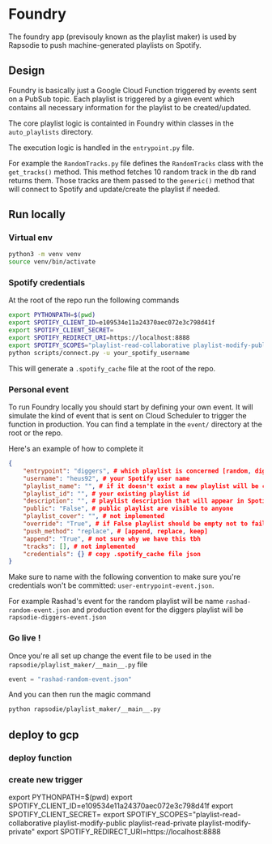 # Foundry

The foundry app (previsouly known as the playlist maker) is used by Rapsodie to push machine-generated playlists on Spotify.

## Design

Foundry is basically just a Google Cloud Function triggered by events sent on a PubSub topic. Each playlist is triggered by a given event which contains all necessary information for the playlist to be created/updated.

The core playlist logic is containted in Foundry within classes in the `auto_playlists` directory.

The execution logic is handled in the `entrypoint.py` file.

For example the `RandomTracks.py` file defines the `RandomTracks` class with the `get_tracks()` method. This method fetches 10 random track in the db rand returns them. Those tracks are them passed to the `generic()` method that will connect to Spotify and update/create the playlist if needed.

## Run locally

### Virtual env
```sh
python3 -m venv venv
source venv/bin/activate
```

### Spotify credentials
At the root of the repo run the following commands
```sh
export PYTHONPATH=$(pwd)
export SPOTIFY_CLIENT_ID=e109534e11a24370aec072e3c798d41f
export SPOTIFY_CLIENT_SECRET= 
export SPOTIFY_REDIRECT_URI=https://localhost:8888
export SPOTIFY_SCOPES="playlist-read-collaborative playlist-modify-public playlist-read-private playlist-modify-private"
python scripts/connect.py -u your_spotify_username
```

This will generate a `.spotify_cache` file at the root of the repo.

### Personal event
To run Foundry locally you should start by defining your own event. It will simulate the kind of event that is sent on Cloud Scheduler to trigger the function in production. You can find a template in the `event/` directory at the root or the repo.

Here's an example of how to complete it
```json
{
    "entrypoint": "diggers", # which playlist is concerned [random, diggers]
    "username": "heus92", # your Spotify user name
    "playlist_name": "", # if it doesn't exist a new playlist will be created
    "playlist_id": "", # your existing playlist id
    "description": "", # playlist description that will appear in Spotify
    "public": "False", # public playlist are visible to anyone
    "playlist_cover": "", # not implemented
    "override": "True", # if False playlist should be empty not to fail
    "push_method": "replace", # [append, replace, keep]
    "append": "True", # not sure why we have this tbh
    "tracks": [], # not implemented 
    "credentials": {} # copy .spotify_cache file json
}
```

Make sure to name with the following convention to make sure you're credentials won't be committed: `user-entrypoint-event.json`. 

For example Rashad's event for the random playlist will be name `rashad-random-event.json` and production event for the diggers playlist will be `rapsodie-diggers-event.json`

### Go live ! 
Once you're all set up change the event file to be used in the `rapsodie/playlist_maker/__main__.py` file 
```python
event = "rashad-random-event.json"
```

And you can then run the magic command
```sh
python rapsodie/playlist_maker/__main__.py
```

## deploy to gcp

### deploy function

### create new trigger

export PYTHONPATH=\$(pwd) export SPOTIFY_CLIENT_ID=e109534e11a24370aec072e3c798d41f export SPOTIFY_CLIENT_SECRET= export SPOTIFY_SCOPES="playlist-read-collaborative playlist-modify-public playlist-read-private playlist-modify-private" export SPOTIFY_REDIRECT_URI=https://localhost:8888
